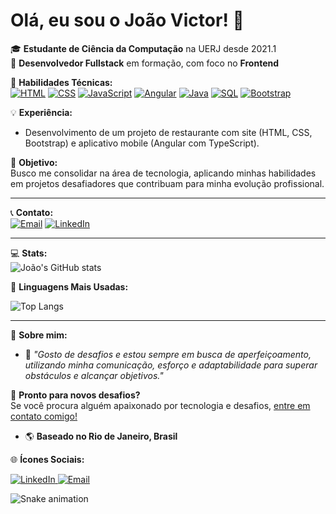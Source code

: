 # Olá, eu sou o João Victor! 👋

🎓 **Estudante de Ciência da Computação** na UERJ desde 2021.1  
🚀 **Desenvolvedor Fullstack** em formação, com foco no **Frontend**  

📘 **Habilidades Técnicas:**  
[![HTML](https://img.shields.io/badge/HTML-E34F26?style=for-the-badge&logo=html5&logoColor=white)](#)
[![CSS](https://img.shields.io/badge/CSS-1572B6?style=for-the-badge&logo=css3&logoColor=white)](#)
[![JavaScript](https://img.shields.io/badge/JavaScript-F7DF1E?style=for-the-badge&logo=javascript&logoColor=black)](#)
[![Angular](https://img.shields.io/badge/Angular-DD0031?style=for-the-badge&logo=angular&logoColor=white)](#)
[![Java](https://img.shields.io/badge/Java-007396?style=for-the-badge&logo=java&logoColor=white)](#)
[![SQL](https://img.shields.io/badge/SQL-4479A1?style=for-the-badge&logo=postgresql&logoColor=white)](#)
[![Bootstrap](https://img.shields.io/badge/Bootstrap-7952B3?style=for-the-badge&logo=bootstrap&logoColor=white)](#)

💡 **Experiência:**  
- Desenvolvimento de um projeto de restaurante com site (HTML, CSS, Bootstrap) e aplicativo mobile (Angular com TypeScript).  

🎯 **Objetivo:**  
Busco me consolidar na área de tecnologia, aplicando minhas habilidades em projetos desafiadores que contribuam para minha evolução profissional.

---

📞 **Contato:**  
[![Email](https://img.shields.io/badge/Email-D14836?style=for-the-badge&logo=gmail&logoColor=white)](mailto:j.v.castro@hotmail.com)
[![LinkedIn](https://img.shields.io/badge/LinkedIn-0077B5?style=for-the-badge&logo=linkedin&logoColor=white)](https://www.linkedin.com/in/jo%C3%A3o-victor-3a1910318/)  

---

💻 **Stats:**  
![João's GitHub stats](https://github-readme-stats.vercel.app/api?username=JoaoDev00&show_icons=true&theme=radical)

🌟 **Linguagens Mais Usadas:**

![Top Langs](https://github-readme-stats.vercel.app/api/top-langs/?username=JoaoDev00&layout=compact&theme=radical)

---

📝 **Sobre mim:**  
- 🌟 _"Gosto de desafios e estou sempre em busca de aperfeiçoamento, utilizando minha comunicação, esforço e adaptabilidade para superar obstáculos e alcançar objetivos."_  


🚀 **Pronto para novos desafios?**  
Se você procura alguém apaixonado por tecnologia e desafios, [entre em contato comigo!](mailto:j.v.castro@hotmail.com)

- 🌎 **Baseado no Rio de Janeiro, Brasil**  

🌐 **Ícones Sociais:**  
<p>
  <a href="https://www.linkedin.com/in/jo%C3%A3o-victor-3a1910318/">
    <img alt="LinkedIn" src="https://img.icons8.com/color/48/000000/linkedin.png"/>
  </a>
  <a href="mailto:j.v.castro@hotmail.com">
    <img alt="Email" src="https://img.icons8.com/color/48/000000/gmail-new.png"/>
  </a>
</p>

![Snake animation](https://github.com/JoaoDev00/JoaoDev00/blob/output/github-contribution-grid-snake.svg)


